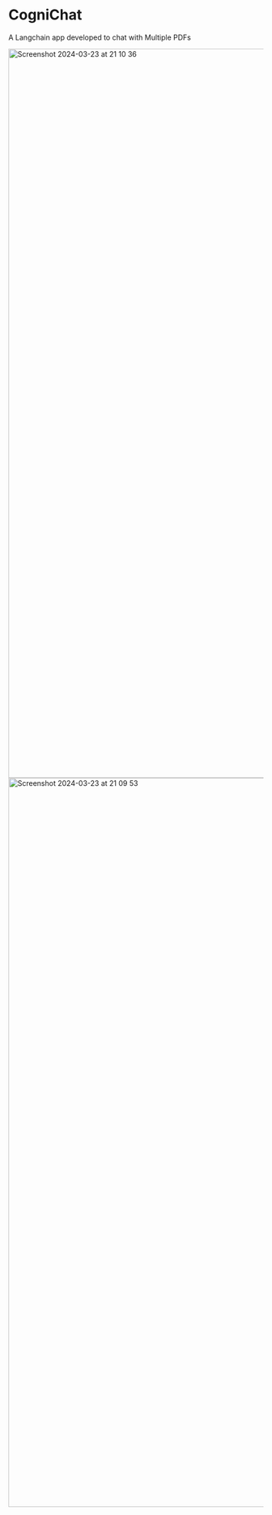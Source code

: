 # CogniChat
A Langchain app developed to chat with Multiple PDFs

<img width="1440" alt="Screenshot 2024-03-23 at 21 10 36" src="https://github.com/Rajendran2201/CogniChat/assets/137254223/1a7b04fb-4264-4329-be21-1e94cbc1901b">
<img width="1440" alt="Screenshot 2024-03-23 at 21 09 53" src="https://github.com/Rajendran2201/CogniChat/assets/137254223/38156858-db38-4974-926b-666812e64e5d">
